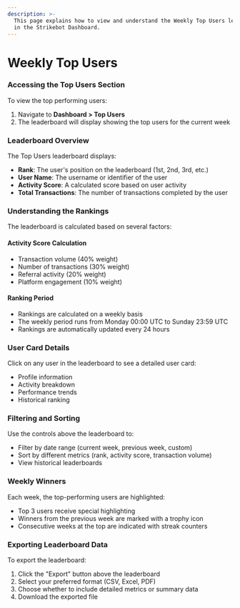 ```yaml
---
description: >-
  This page explains how to view and understand the Weekly Top Users leaderboard
  in the Strikebot Dashboard.
---
```


# Weekly Top Users

### Accessing the Top Users Section

To view the top performing users:

1. Navigate to **Dashboard > Top Users**
2. The leaderboard will display showing the top users for the current week

### Leaderboard Overview

The Top Users leaderboard displays:

* **Rank**: The user's position on the leaderboard (1st, 2nd, 3rd, etc.)
* **User Name**: The username or identifier of the user
* **Activity Score**: A calculated score based on user activity
* **Total Transactions**: The number of transactions completed by the user

### Understanding the Rankings

The leaderboard is calculated based on several factors:

#### Activity Score Calculation

* Transaction volume (40% weight)
* Number of transactions (30% weight)
* Referral activity (20% weight)
* Platform engagement (10% weight)

#### Ranking Period

* Rankings are calculated on a weekly basis
* The weekly period runs from Monday 00:00 UTC to Sunday 23:59 UTC
* Rankings are automatically updated every 24 hours

### User Card Details

Click on any user in the leaderboard to see a detailed user card:

* Profile information
* Activity breakdown
* Performance trends
* Historical ranking

### Filtering and Sorting

Use the controls above the leaderboard to:

* Filter by date range (current week, previous week, custom)
* Sort by different metrics (rank, activity score, transaction volume)
* View historical leaderboards

### Weekly Winners

Each week, the top-performing users are highlighted:

* Top 3 users receive special highlighting
* Winners from the previous week are marked with a trophy icon
* Consecutive weeks at the top are indicated with streak counters

### Exporting Leaderboard Data

To export the leaderboard:

1. Click the "Export" button above the leaderboard
2. Select your preferred format (CSV, Excel, PDF)
3. Choose whether to include detailed metrics or summary data
4. Download the exported file
